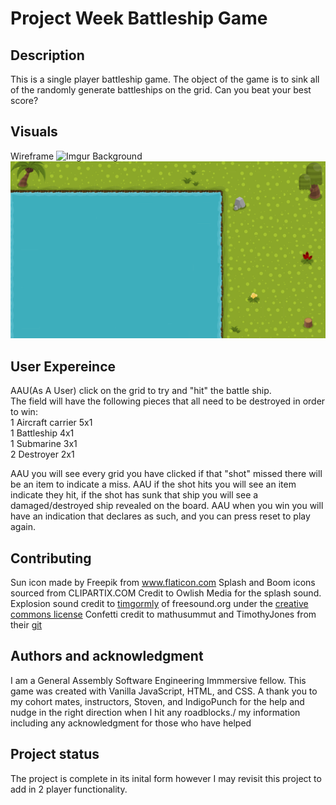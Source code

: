 # Project Week Battleship Game

## Description
This is a single player battleship game.  The object of the game is to sink all of the randomly generate battleships on the grid.  Can you beat your best score?

## Visuals
Wireframe
![Imgur](https://i.imgur.com/sZAbWvC.png)
Background
![background](images/../Images/oceanscene.png)

## User Expereince 
AAU(As A User) click on the grid to try and "hit" the battle ship.  
The field will have the following pieces that all need to be destroyed in order to win:
<br/>1 Aircraft carrier 5x1
<br/>1 Battleship 4x1
<br/>1 Submarine  3x1
<br/>2 Destroyer  2x1 

AAU you will see every grid you have clicked if that "shot" missed there will be an item to indicate a miss.
AAU if the shot hits you will see an item indicate they hit, if the shot has sunk that ship you will see a damaged/destroyed ship revealed on the board.
AAU when you win you will have an indication that declares as such, and you can press reset to play again. 

## Contributing
Sun icon made by Freepik from www.flaticon.com
Splash and Boom icons sourced from CLIPARTIX.COM
Credit to Owlish Media for the splash sound.
Explosion sound credit to [timgormly](https://freesound.org/people/timgormly/) of freesound.org under the [creative commons license](https://creativecommons.org/licenses/by/3.0/)
Confetti credit to mathusummut and TimothyJones from their [git](https://github.com/mathusummut/confetti.js)

## Authors and acknowledgment
I am a General Assembly Software Engineering Immmersive fellow.
This game was created with Vanilla JavaScript, HTML, and CSS.
A thank you to my cohort mates, instructors, Stoven, and IndigoPunch for the help and nudge in the right direction when I hit any roadblocks./
my information including any acknowledgment for those who have helped 

## Project status
The project is complete in its inital form however I may revisit this project to add in 2 player functionality. 